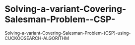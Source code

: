 # Solving-a-variant-Covering-Salesman-Problem--CSP-
Solving-a-variant-Covering-Salesman-Problem-(CSP)-using-CUCKOOSEARCH-ALGORITHM
